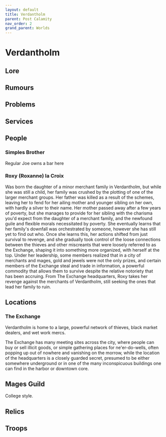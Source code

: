 ```yaml
---
layout: default
title: Verdantholm
parent: Post Calamity
nav_order: 2
grand_parent: Worlds
---
```

# Verdantholm

## Lore

## Rumours

## Problems

## Services

## People
### Simples Brother
Regular Joe owns a bar here

### Roxy (Roxanne) la Croix 
Was born the daughter of a minor merchant family in Verdantholm, but while she was still a child, her family was crushed by the plotting of one of the larger merchant groups. Her father was killed as a result of the schemes, leaving her to fend for her ailing mother and younger sibling on her own, with hardly a silver to their name. Her mother passed away after a few years of poverty, but she manages to provide for her sibling with the charisma you'd expect from the daughter of a merchant family, and the newfound guile and flexible morals necessitated by poverty. She eventually learns that her family's downfall was orchestrated by someone, however she has still yet to find out who. Once she learns this, her actions shifted from just survival to revenge, and she gradually took control of the loose connections between the thieves and other miscreants that were loosely referred to as the Exchange, shaping it into something more organized, with herself at the top. Under her leadership, some members realized that in a city of merchants and mages, gold and jewels were not the only prizes, and certain members of the Exchange steal and trade in information, a powerful commodity that allows them to survive despite the relative notoriety that has been accruing. From The Exchange headquarters, Roxy takes her revenge against the merchants of Verdantholm, still seeking the ones that lead her family to ruin.

## Locations
### The Exchange
Verdantholm is home to a large, powerful network of thieves, black market dealers, and wet work mercs.

The Exchange has many meeting sites across the city, where people can buy or sell illicit goods, or simple gathering places for ne'er-do-wells, often popping up out of nowhere and vanishing on the morrow, while the location of the headquarters is a closely guarded secret, presumed to be either somewhere underground or in one of the many inconspicuous buildings one can find in the harbor or downtown core.

## Mages Guild
College style.


## Relics

## Troops